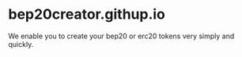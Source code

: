 # bep20creator.githup.io
We enable you to create your bep20 or erc20 tokens very simply and quickly.
